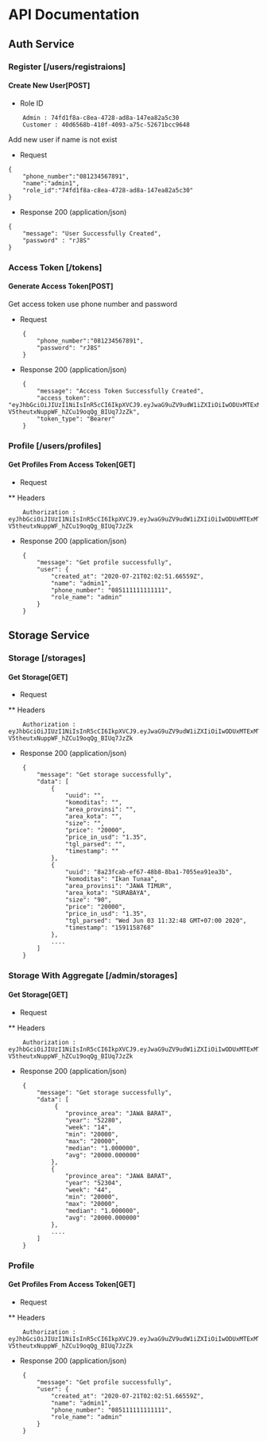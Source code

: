 # API Documentation

## Auth Service

### Register [/users/registraions]

#### Create New User[POST]

* Role ID
```
	Admin : 74fd1f8a-c8ea-4728-ad8a-147ea82a5c30
	Customer : 40d6568b-410f-4093-a75c-52671bcc9648
```

Add new user if name is not exist

* Request
```
{
	"phone_number":"081234567891",
	"name":"admin1",
	"role_id":"74fd1f8a-c8ea-4728-ad8a-147ea82a5c30"
}
```

* Response 200 (application/json)
```
{
	"message": "User Successfully Created",
	"password" : "rJ8S"
}
```

### Access Token [/tokens]

#### Generate Access Token[POST]

Get access token use phone number and password

* Request
```
	{
		"phone_number":"081234567891",
    	"password": "rJ8S"
	}
```

* Response 200 (application/json)
```
	{
		"message": "Access Token Successfully Created",
    	"access_token": "eyJhbGciOiJIUzI1NiIsInR5cCI6IkpXVCJ9.eyJwaG9uZV9udW1iZXIiOiIwODUxMTExMTExMTExMTEiLCJuYW1lIjoiYWRtaW4xIiwicm9sZV9uYW1lIjoiYWRtaW4iLCJjcmVhdGVkX2F0IjoiMjAyMC0wNy0yMVQwMjowMjo1MS42NjU1OVoiLCJleHAiOjE1OTg4OTY5ODZ9.2RfEirS-V5theutxNuppWF_hZCu19oqQg_BIUq7JzZk",
    	"token_type": "Bearer"
	}
```

### Profile [/users/profiles]

#### Get Profiles From Access Token[GET]

* Request

** Headers

```
	Authorization : eyJhbGciOiJIUzI1NiIsInR5cCI6IkpXVCJ9.eyJwaG9uZV9udW1iZXIiOiIwODUxMTExMTExMTExMTEiLCJuYW1lIjoiYWRtaW4xIiwicm9sZV9uYW1lIjoiYWRtaW4iLCJjcmVhdGVkX2F0IjoiMjAyMC0wNy0yMVQwMjowMjo1MS42NjU1OVoiLCJleHAiOjE1OTg4OTY5ODZ9.2RfEirS-V5theutxNuppWF_hZCu19oqQg_BIUq7JzZk
```

* Response 200 (application/json)

```
	{
		"message": "Get profile successfully",
    	"user": {
        	"created_at": "2020-07-21T02:02:51.66559Z",
        	"name": "admin1",
        	"phone_number": "085111111111111",
        	"role_name": "admin"
    	}
	}
```

## Storage Service

### Storage [/storages]

#### Get Storage[GET]

* Request

** Headers

```
	Authorization : eyJhbGciOiJIUzI1NiIsInR5cCI6IkpXVCJ9.eyJwaG9uZV9udW1iZXIiOiIwODUxMTExMTExMTExMTEiLCJuYW1lIjoiYWRtaW4xIiwicm9sZV9uYW1lIjoiYWRtaW4iLCJjcmVhdGVkX2F0IjoiMjAyMC0wNy0yMVQwMjowMjo1MS42NjU1OVoiLCJleHAiOjE1OTg4OTY5ODZ9.2RfEirS-V5theutxNuppWF_hZCu19oqQg_BIUq7JzZk
```

* Response 200 (application/json)

```
	{
		"message": "Get storage successfully",
		"data": [
		    {
		        "uuid": "",
		        "komoditas": "",
		        "area_provinsi": "",
		        "area_kota": "",
		        "size": "",
		        "price": "20000",
		        "price_in_usd": "1.35",
		        "tgl_parsed": "",
		        "timestamp": ""
		    },
        	{
	            "uuid": "8a23fcab-ef67-48b8-8ba1-7055ea91ea3b",
	            "komoditas": "Ikan Tunaa",
	            "area_provinsi": "JAWA TIMUR",
	            "area_kota": "SURABAYA",
	            "size": "90",
	            "price": "20000",
	            "price_in_usd": "1.35",
	            "tgl_parsed": "Wed Jun 03 11:32:48 GMT+07:00 2020",
	            "timestamp": "1591158768"
        	},
        	....
        ]
	}
```

### Storage With Aggregate [/admin/storages]

#### Get Storage[GET]

* Request

** Headers

```
	Authorization : eyJhbGciOiJIUzI1NiIsInR5cCI6IkpXVCJ9.eyJwaG9uZV9udW1iZXIiOiIwODUxMTExMTExMTExMTEiLCJuYW1lIjoiYWRtaW4xIiwicm9sZV9uYW1lIjoiYWRtaW4iLCJjcmVhdGVkX2F0IjoiMjAyMC0wNy0yMVQwMjowMjo1MS42NjU1OVoiLCJleHAiOjE1OTg4OTY5ODZ9.2RfEirS-V5theutxNuppWF_hZCu19oqQg_BIUq7JzZk
```

* Response 200 (application/json)

```
	{
		"message": "Get storage successfully",
		"data": [
		     {
	            "province_area": "JAWA BARAT",
	            "year": "52280",
	            "week": "14",
	            "min": "20000",
	            "max": "20000",
	            "median": "1.000000",
	            "avg": "20000.000000"
	        },
	        {
	            "province_area": "JAWA BARAT",
	            "year": "52304",
	            "week": "44",
	            "min": "20000",
	            "max": "20000",
	            "median": "1.000000",
	            "avg": "20000.000000"
	        },
        	....
        ]
	}
```

### Profile

#### Get Profiles From Access Token[GET]

* Request

** Headers

```
	Authorization : eyJhbGciOiJIUzI1NiIsInR5cCI6IkpXVCJ9.eyJwaG9uZV9udW1iZXIiOiIwODUxMTExMTExMTExMTEiLCJuYW1lIjoiYWRtaW4xIiwicm9sZV9uYW1lIjoiYWRtaW4iLCJjcmVhdGVkX2F0IjoiMjAyMC0wNy0yMVQwMjowMjo1MS42NjU1OVoiLCJleHAiOjE1OTg4OTY5ODZ9.2RfEirS-V5theutxNuppWF_hZCu19oqQg_BIUq7JzZk
```

* Response 200 (application/json)

```
	{
		"message": "Get profile successfully",
    	"user": {
        	"created_at": "2020-07-21T02:02:51.66559Z",
        	"name": "admin1",
        	"phone_number": "085111111111111",
        	"role_name": "admin"
    	}
	}
```